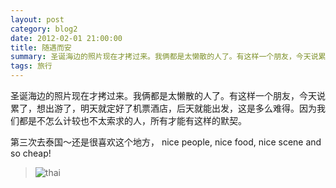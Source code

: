 ```yaml
---
layout: post
category: blog2
date: 2012-02-01 21:00:00
title: 随遇而安
summary: 圣诞海边的照片现在才拷过来。我俩都是太懒散的人了。有这样一个朋友，今天说累了，想出游了，明天就定好了机票酒店，后天就能出发，这是多么难得。因为我们都是不怎么计较也不太索求的人，所有才能有这样的默契。
tags: 旅行
---
```


圣诞海边的照片现在才拷过来。我俩都是太懒散的人了。有这样一个朋友，今天说累了，想出游了，明天就定好了机票酒店，后天就能出发，这是多么难得。因为我们都是不怎么计较也不太索求的人，所有才能有这样的默契。

第三次去泰国～还是很喜欢这个地方， nice people, nice food, nice scene and so cheap! 

>![thai](https://s3.ap-southeast-1.amazonaws.com/littlecheesecake.me/blog-post/blog2/archive/16183333062_fc6d30726e_o.jpg) 